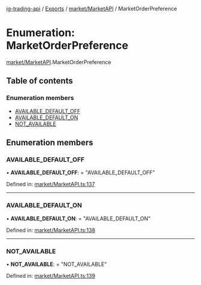 [ig-trading-api](../README.md) / [Exports](../modules.md) / [market/MarketAPI](../modules/market_marketapi.md) / MarketOrderPreference

# Enumeration: MarketOrderPreference

[market/MarketAPI](../modules/market_marketapi.md).MarketOrderPreference

## Table of contents

### Enumeration members

- [AVAILABLE_DEFAULT_OFF](market_marketapi.marketorderpreference.md#available_default_off)
- [AVAILABLE_DEFAULT_ON](market_marketapi.marketorderpreference.md#available_default_on)
- [NOT_AVAILABLE](market_marketapi.marketorderpreference.md#not_available)

## Enumeration members

### AVAILABLE_DEFAULT_OFF

• **AVAILABLE_DEFAULT_OFF**: = "AVAILABLE_DEFAULT_OFF"

Defined in: [market/MarketAPI.ts:137](https://github.com/bennycode/ig-trading-api/blob/2436905/src/market/MarketAPI.ts#L137)

---

### AVAILABLE_DEFAULT_ON

• **AVAILABLE_DEFAULT_ON**: = "AVAILABLE_DEFAULT_ON"

Defined in: [market/MarketAPI.ts:138](https://github.com/bennycode/ig-trading-api/blob/2436905/src/market/MarketAPI.ts#L138)

---

### NOT_AVAILABLE

• **NOT_AVAILABLE**: = "NOT_AVAILABLE"

Defined in: [market/MarketAPI.ts:139](https://github.com/bennycode/ig-trading-api/blob/2436905/src/market/MarketAPI.ts#L139)
